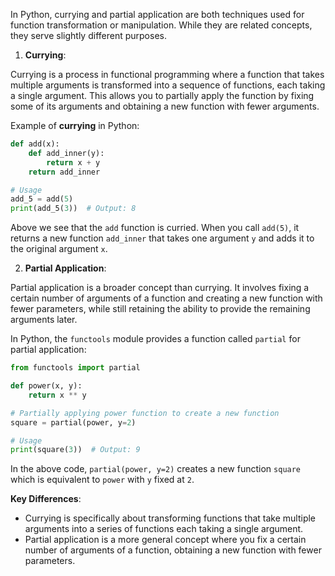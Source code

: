 In Python, currying and partial application are both techniques used for function transformation or manipulation. While they are related concepts, they serve slightly different purposes.

1. **Currying**:

Currying is a process in functional programming where a function that takes multiple arguments is transformed into a sequence of functions, each taking a single argument. This allows you to partially apply the function by fixing some of its arguments and obtaining a new function with fewer arguments.

Example of **currying** in Python:

```python
def add(x):
    def add_inner(y):
        return x + y
    return add_inner

# Usage
add_5 = add(5)
print(add_5(3))  # Output: 8
```

Above we see that the `add` function is curried. When you call `add(5)`, it returns a new function `add_inner` that takes one argument `y` and adds it to the original argument `x`.

2. **Partial Application**:

Partial application is a broader concept than currying. It involves fixing a certain number of arguments of a function and creating a new function with fewer parameters, while still retaining the ability to provide the remaining arguments later.

In Python, the `functools` module provides a function called `partial` for partial application:

```python
from functools import partial

def power(x, y):
    return x ** y

# Partially applying power function to create a new function
square = partial(power, y=2)

# Usage
print(square(3))  # Output: 9
```

In the above code, `partial(power, y=2)` creates a new function `square` which is equivalent to `power` with `y` fixed at `2`.

**Key Differences**:

- Currying is specifically about transforming functions that take multiple arguments into a series of functions each taking a single argument.
- Partial application is a more general concept where you fix a certain number of arguments of a function, obtaining a new function with fewer parameters.
